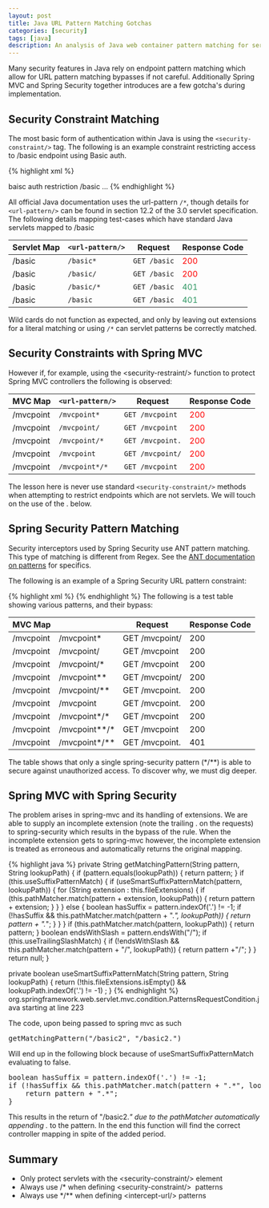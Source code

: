 ```yaml
---
layout: post
title: Java URL Pattern Matching Gotchas
categories: [security]
tags: [java]
description: An analysis of Java web container pattern matching for servlets and spring
---
```


Many security features in Java rely on endpoint pattern matching which allow
for URL pattern matching bypasses if not careful. Additionally Spring MVC and
Spring Security together introduces are a few gotcha's during implementation.

## Security Constraint Matching

The most basic form of authentication within Java is using the
`<security-constraint/>` tag. The following is an example constraint
restricting access to /basic endpoint using Basic auth.

{% highlight xml %}
<!-- Basic Security -->
<security-constraint>
    <web-resource-collection>
        <web-resource-name>baisc auth
restriction</web-resource-name>
        <url-pattern>/basic</url-pattern>
    </web-resource-collection>
    …
</security-constraint>
{% endhighlight %}

All official Java documentation uses the url-pattern `/*`, though details for
`<url-pattern/>` can be found in section 12.2 of the 3.0 servlet
specification. The following details mapping test-cases which have standard
Java servlets mapped to /basic

| Servlet Map | `<url-pattern/>` | Request    | Response Code |
|-------------|------------------|------------|---------------|
| /basic      | `/basic*`        | `GET /basic` | <span style="color:#f00">200</span> |
| /basic      | `/basic/`        | `GET /basic` | <span style="color:#f00">200</span> |
| /basic      | `/basic/*`       | `GET /basic` | <span style="color:#396">401</span> |
| /basic      | `/basic`         | `GET /basic` | <span style="color:#396">401</span> |


Wild cards do not function as expected, and only by leaving out extensions for
a literal matching or using `/*` can servlet patterns be correctly matched.

## Security Constraints with Spring MVC

However if, for example, using the &lt;security-restraint/&gt; function to
protect Spring MVC controllers the following is observed:

| MVC Map   | `<url-pattern/>` | Request          | Response Code |
|-----------|------------------|------------------|---------------|
| /mvcpoint | `/mvcpoint*`     | `GET /mvcpoint`  | <span style="color:#f00">200</span> |
| /mvcpoint | `/mvcpoint/`     | `GET /mvcpoint`  | <span style="color:#f00">200</span> |
| /mvcpoint | `/mvcpoint/*`    | `GET /mvcpoint.` | <span style="color:#f00">200</span> |
| /mvcpoint | `/mvcpoint`      | `GET /mvcpoint/` | <span style="color:#f00">200</span> |
| /mvcpoint | `/mvcpoint*/*`   | `GET /mvcpoint`  | <span style="color:#f00">200</span> |

The lesson here is never use standard `<security-constraint/>` methods when
attempting to restrict endpoints which are not servlets. We will touch on the
use of the . below.
<h2>Spring Security Pattern Matching</h2>
Security interceptors used by Spring Security use ANT pattern matching. This
type of matching is different from Regex. See the <a
href="https://ant.apache.org/manual/dirtasks.html#patterns">ANT documentation
on patterns</a> for specifics.

The following is an example of a Spring Security URL pattern constraint:

{% highlight xml %}
<http>
    <intercept-url pattern="/welcome*" access="ROLE_USER" />
    <http-basic />
</http>
{% endhighlight %}
The following is a test table showing various patterns, and their bypass:

| MVC Map   | <intercept-url/> | Request        | Response Code |
|-----------|------------------|----------------|---------------|
| /mvcpoint | /mvcpoint*       | GET /mvcpoint/ | 200           |
| /mvcpoint | /mvcpoint/       | GET /mvcpoint  | 200           |
| /mvcpoint | /mvcpoint/*      | GET /mvcpoint  | 200           |
| /mvcpoint | /mvcpoint**      | GET /mvcpoint/ | 200           |
| /mvcpoint | /mvcpoint/**     | GET /mvcpoint. | 200           |
| /mvcpoint | /mvcpoint        | GET /mvcpoint. | 200           |
| /mvcpoint | /mvcpoint*/*     | GET /mvcpoint  | 200           |
| /mvcpoint | /mvcpoint**/*    | GET /mvcpoint  | 200           |
| /mvcpoint | /mvcpoint*/**    | GET /mvcpoint. | 401           |

The table shows that only a single spring-security pattern (*/**) is able to
secure against unauthorized access. To discover why, we must dig deeper.
<h2>Spring MVC with Spring Security</h2>
The problem arises in spring-mvc and its handling of extensions. We are able to
supply an incomplete extension (note the trailing . on the requests) to
spring-security which results in the bypass of the rule. When the incomplete
extension gets to spring-mvc however, the incomplete extension is treated as
erroneous and automatically returns the original mapping.

{% highlight java %}
private String getMatchingPattern(String pattern, String lookupPath) {
    if (pattern.equals(lookupPath)) {
        return pattern;
    }
    if (this.useSuffixPatternMatch) {
        if (useSmartSuffixPatternMatch(pattern, lookupPath)) {
            for (String extension : this.fileExtensions) {
                if (this.pathMatcher.match(pattern + extension, lookupPath)) {
                    return pattern + extension;
                }
            }
        }
        else {
            boolean hasSuffix = pattern.indexOf('.') != -1;
            if (!hasSuffix &amp;&amp; this.pathMatcher.match(pattern + ".*",
lookupPath)) {
                return pattern + ".*";
            }
        }
    }
    if (this.pathMatcher.match(pattern, lookupPath)) {
        return pattern;
    }
    boolean endsWithSlash = pattern.endsWith("/");
    if (this.useTrailingSlashMatch) {
        if (!endsWithSlash &amp;&amp; this.pathMatcher.match(pattern + "/",
lookupPath)) {
            return pattern +"/";
        }
    }
    return null;
}

private boolean useSmartSuffixPatternMatch(String pattern, String lookupPath) {
    return (!this.fileExtensions.isEmpty() &amp;&amp; lookupPath.indexOf('.')
!= -1) ;
}
{% endhighlight %}
org.springframework.web.servlet.mvc.condition.PatternsRequestCondition.java
starting at line 223

The code, upon being passed to spring mvc as such
<pre class="brush:java">getMatchingPattern("/basic2", "/basic2.")</pre>
Will end up in the following block because of useSmartSuffixPatternMatch
evaluating to false.
<pre class="brush:java">boolean hasSuffix = pattern.indexOf('.') != -1;
if (!hasSuffix &amp;&amp; this.pathMatcher.match(pattern + ".*", lookupPath)) {
    return pattern + ".*";
}</pre>
This results in the return of "/basic2.*" due to the pathMatcher automatically
appending .* to the pattern. In the end this function will find the correct
controller mapping in spite of the added period.
<h2>Summary</h2>
<ul>
  <li>Only protect servlets with the &lt;security-constraint/&gt; element</li>
  <li>Always use /* when defining &lt;security-constraint/&gt;  patterns</li>
  <li>Always use */** when defining &lt;intercept-url/&gt; patterns</li>
</ul>
